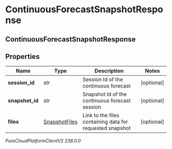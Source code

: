 # ContinuousForecastSnapshotResponse

## ContinuousForecastSnapshotResponse

## Properties

|Name | Type | Description | Notes|
|------------ | ------------- | ------------- | -------------|
| **session_id** | str | Session Id of the continuous forecast | [optional] |
| **snapshot_id** | str | Snapshot Id of the continuous forecast session | [optional] |
| **files** | [SnapshotFiles](SnapshotFiles) | Link to the files containing data for requested snapshot | [optional] |



_PureCloudPlatformClientV2 238.0.0_
